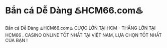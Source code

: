 # Bắn cá Dễ Dàng ♨️HCM66.com♨️

Bắn cá Dễ Dàng ♨️HCM66.com♨️ CƯỢC LỚN TẠI HCM - THẮNG LỚN TẠI HCM66 . CASINO ONLINE TỐT NHẤT TẠI VIỆT NAM, LỰA CHỌN TỐT NHẤT CỦA BẠN !